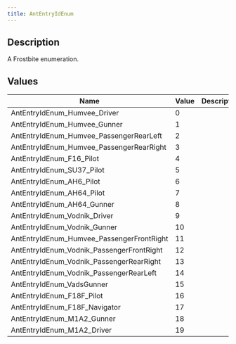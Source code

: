 ```yaml
---
title: AntEntryIdEnum
---
```

## Description

A Frostbite enumeration.

## Values

| Name                                        | Value | Description |
| ------------------------------------------- | ----- | ----------- |
| AntEntryIdEnum\_Humvee\_Driver              | 0     |             |
| AntEntryIdEnum\_Humvee\_Gunner              | 1     |             |
| AntEntryIdEnum\_Humvee\_PassengerRearLeft   | 2     |             |
| AntEntryIdEnum\_Humvee\_PassengerRearRight  | 3     |             |
| AntEntryIdEnum\_F16\_Pilot                  | 4     |             |
| AntEntryIdEnum\_SU37\_Pilot                 | 5     |             |
| AntEntryIdEnum\_AH6\_Pilot                  | 6     |             |
| AntEntryIdEnum\_AH64\_Pilot                 | 7     |             |
| AntEntryIdEnum\_AH64\_Gunner                | 8     |             |
| AntEntryIdEnum\_Vodnik\_Driver              | 9     |             |
| AntEntryIdEnum\_Vodnik\_Gunner              | 10    |             |
| AntEntryIdEnum\_Humvee\_PassengerFrontRight | 11    |             |
| AntEntryIdEnum\_Vodnik\_PassengerFrontRight | 12    |             |
| AntEntryIdEnum\_Vodnik\_PassengerRearRight  | 13    |             |
| AntEntryIdEnum\_Vodnik\_PassengerRearLeft   | 14    |             |
| AntEntryIdEnum\_VadsGunner                  | 15    |             |
| AntEntryIdEnum\_F18F\_Pilot                 | 16    |             |
| AntEntryIdEnum\_F18F\_Navigator             | 17    |             |
| AntEntryIdEnum\_M1A2\_Gunner                | 18    |             |
| AntEntryIdEnum\_M1A2\_Driver                | 19    |             |
